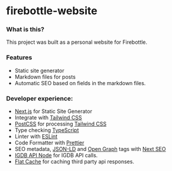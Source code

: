 # firebottle-website

### What is this?
This project was built as a personal website for Firebottle. 

### Features
- Static site generator
- Markdown files for posts
- Automatic SEO based on fields in the markdown files.

### Developer experience:

- [Next.js](https://nextjs.org) for Static Site Generator
- Integrate with [Tailwind CSS](https://tailwindcss.com)
- [PostCSS](https://postcss.org) for processing [Tailwind CSS](https://tailwindcss.com)
- Type checking [TypeScript](https://www.typescriptlang.org)
- Linter with [ESLint](https://eslint.org)
- Code Formatter with [Prettier](https://prettier.io)
- SEO metadata, [JSON-LD](https://developers.google.com/search/docs/guides/intro-structured-data) and [Open Graph](https://ogp.me/) tags with [Next SEO](https://github.com/garmeeh/next-seo)
- [IGDB API Node](https://www.npmjs.com/package/igdb-api-node) for IGDB API calls.
- [Flat Cache](https://github.com/royriojas/flat-cache) for caching third party api responses.
